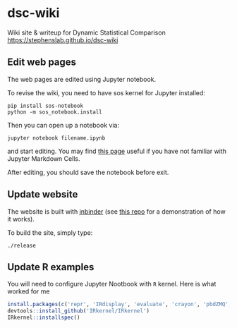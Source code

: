 # dsc-wiki
Wiki site & writeup for Dynamic Statistical Comparison
https://stephenslab.github.io/dsc-wiki

## Edit web pages

The web pages are edited using Jupyter notebook. 

To revise the wiki, you need to have sos kernel for Jupyter installed:

```
pip install sos-notebook
python -m sos_notebook.install
```

Then you can open up a notebook via:

```
jupyter notebook filename.ipynb
```
and start editing. You may find [this page](http://jupyter-notebook.readthedocs.io/en/latest/examples/Notebook/Working%20With%20Markdown%20Cells.html) useful if you have not familiar with Jupyter Markdown Cells.

After editing, you should save the notebook before exit.

## Update website

The website is built with [jnbinder](http://github.com/vatlab/jnbinder) (see [this repo](https://github.com/stephenslab/ipynb-website) for a demonstration of how it works).

To build the site, simply type:

```
./release
```

## Update R examples

You will need to configure Jupyter Nootbook with `R` kernel. Here is what worked for me

```r
install.packages(c('repr', 'IRdisplay', 'evaluate', 'crayon', 'pbdZMQ', 'devtools', 'uuid', 'digest'))
devtools::install_github('IRkernel/IRkernel')
IRkernel::installspec()
```
